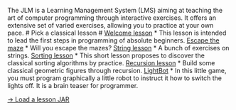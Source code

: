 The JLM is a Learning Management System (LMS) aiming at teaching the art of computer
programming through interactive exercises. It offers an extensive set of varied
exercises, allowing you to practice at your own pace. # Pick a classical lesson #
[Welcome lesson](jlm://lessons.welcome) *    This lesson is intended to lead the first steps in programming of absolute beginners.
[Escape the maze](jlm://lessons.maze) *    Will you escape the mazes?
[String lesson](jlm://lessons.bat.string1) *    A bunch of exercises on strings.
[Sorting lesson](jlm://lessons.sort) *    This short lesson proposes to discover
the classical sorting algorithms by practice.
[Recursion lesson](jlm://lessons.recursion) *    Build some classical
geometric figures through recursion.
[LightBot](jlm://lessons.lightbot) *    In this little game, you must program
graphically a little robot to instruct it how to switch the lights off. It is a brain teaser
for programmer.

[→ Load a lesson JAR](jlm://load_jar)

